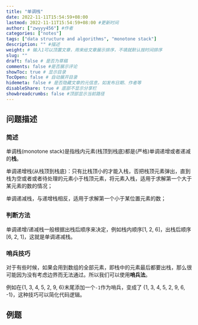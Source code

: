 ```yaml
---
title: "单调栈"
date: 2022-11-11T15:54:59+08:00
lastmod: 2022-11-11T15:54:59+08:00 #更新时间
author: ["zwyyy456"] #作者
categories: ["notes"]
tags: ["data structure and algorithms", "monotone stack"]
description: "" #描述
weight: # 输入1可以顶置文章，用来给文章展示排序，不填就默认按时间排序
slug: ""
draft: false # 是否为草稿
comments: false #是否展示评论
showToc: true # 显示目录
TocOpen: false # 自动展开目录
hidemeta: false # 是否隐藏文章的元信息，如发布日期、作者等
disableShare: true # 底部不显示分享栏
showbreadcrumbs: false #顶部显示当前路径
---
```

## 问题描述
### 简述
单调栈(monotone stack)是指栈内元素(栈顶到栈底)都是(严格)单调递增或者递减的**栈**。

单调递增栈(从栈顶到栈底)：只有比栈顶小的才能入栈，否把栈顶元素弹出，直到栈为空或者或者待处理的元素小于栈顶元素，将元素入栈，适用于求解第一个大于某元素的数的情况；

单调递减栈，与递增栈相反，适用于求解第一个小于某位置元素的数；

### 判断方法
单调递增/递减栈一般根据出栈后顺序来决定，例如栈内顺序[1, 2, 6]，出栈后顺序[6, 2, 1]，这就是单调递减栈。

### 哨兵技巧
对于有些时候，如果会用到数组的全部元素，即栈中的元素最后都要出栈，那么很可能因为没有考虑边界而无法通过。所以我们可以使用**哨兵法**。

例如在{1, 3, 4, 5, 2, 9, 6}末尾添加一个`-1`作为哨兵，变成了 {1, 3, 4, 5, 2, 9, 6, -1}，这种技巧可以简化代码逻辑。

## 例题

